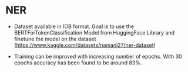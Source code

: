 # NER

- Dataset available in IOB format. Goal is to use the BERTForTokenClassification Model from HuggingFace Library and finetune the model on the dataset (https://www.kaggle.com/datasets/namanj27/ner-dataset)

- Training can be improved with increasing number of epochs. With 30 epochs accuracy has been found to be around 83%.

